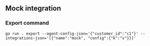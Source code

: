 ## Mock integration

### Export command

```
go run . export --agent-config-json='{"customer_id":"c1"}' --integrations-json='[{"name":"mock", "config":{"k":"v"}}]'
```